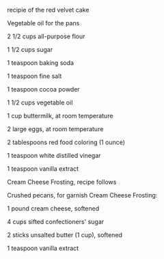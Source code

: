 recipie of the red velvet cake




Vegetable oil for the pans

2 1/2 cups all-purpose flour

1 1/2 cups sugar

1 teaspoon baking soda

1 teaspoon fine salt

1 teaspoon cocoa powder

1 1/2 cups vegetable oil

1 cup buttermilk, at room temperature

2 large eggs, at room temperature

2 tablespoons red food coloring (1 ounce)

1 teaspoon white distilled vinegar

1 teaspoon vanilla extract

Cream Cheese Frosting, recipe follows

Crushed pecans, for garnish
Cream Cheese Frosting:

1 pound cream cheese, softened

4 cups sifted confectioners' sugar

2 sticks unsalted butter (1 cup), softened

1 teaspoon vanilla extract
